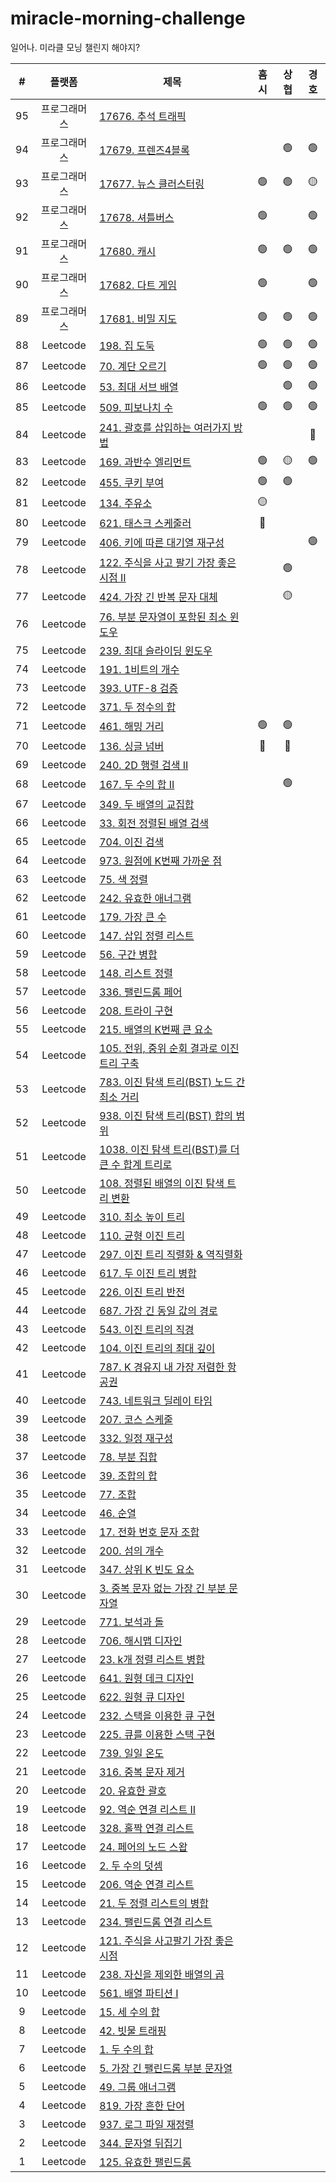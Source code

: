 # miracle-morning-challenge

일어나. 미라클 모닝 챌린지 해야지?

|  #  |    플랫폼    | 제목                                                                                                                                   | 흠시 | 상협 | 경호 |
| :-: | :----------: | -------------------------------------------------------------------------------------------------------------------------------------- | :--: | :--: | :--: |
| 95  | 프로그래머스 | [17676. 추석 트래픽](https://programmers.co.kr/learn/courses/30/lessons/17676)                                                         |      |      |      |
| 94  | 프로그래머스 | [17679. 프렌즈4블록](https://programmers.co.kr/learn/courses/30/lessons/17679)                                                         |      |  🟢  |  🟢  |
| 93  | 프로그래머스 | [17677. 뉴스 클러스터링](https://programmers.co.kr/learn/courses/30/lessons/17677)                                                     |  🟢  |  🟢  |  🟡  |
| 92  | 프로그래머스 | [17678. 셔틀버스](https://programmers.co.kr/learn/courses/30/lessons/17678)                                                            |  🟢  |      |  🟢  |
| 91  | 프로그래머스 | [17680. 캐시](https://programmers.co.kr/learn/courses/30/lessons/17680)                                                                |  🟢  |  🟢  |  🟢  |
| 90  | 프로그래머스 | [17682. 다트 게임](https://programmers.co.kr/learn/courses/30/lessons/17682)                                                           |  🟢  |      |  🟢  |
| 89  | 프로그래머스 | [17681. 비밀 지도](https://programmers.co.kr/learn/courses/30/lessons/17681)                                                           |  🟢  |  🟢  |  🟢  |
| 88  |   Leetcode   | [198. 집 도둑](https://leetcode.com/problems/house-robber/)                                                                            |  🟢  |  🟢  |  🟢  |
| 87  |   Leetcode   | [70. 계단 오르기](https://leetcode.com/problems/climbing-stairs/)                                                                      |  🟢  |  🟢  |  🟢  |
| 86  |   Leetcode   | [53. 최대 서브 배열](https://leetcode.com/problems/maximum-subarray/)                                                                  |      |  🟢  |  🟢  |
| 85  |   Leetcode   | [509. 피보나치 수](https://leetcode.com/problems/fibonacci-number/)                                                                    |  🟢  |  🟢  |  🟢  |
| 84  |   Leetcode   | [241. 괄호를 삽입하는 여러가지 방법](https://leetcode.com/problems/different-ways-to-add-parentheses/)                                 |      |      |  🔴  |
| 83  |   Leetcode   | [169. 과반수 엘리먼트](https://leetcode.com/problems/majority-element/)                                                                |  🟢  |  🟡  |  🟢  |
| 82  |   Leetcode   | [455. 쿠키 부여](https://leetcode.com/problems/assign-cookies/)                                                                        |  🟢  |  🟢  |      |
| 81  |   Leetcode   | [134. 주유소](https://leetcode.com/problems/gas-station/)                                                                              |  🟡  |      |      |
| 80  |   Leetcode   | [621. 태스크 스케줄러](https://leetcode.com/problems/task-scheduler/)                                                                  |  🔴  |      |      |
| 79  |   Leetcode   | [406. 키에 따른 대기열 재구성](https://leetcode.com/problems/queue-reconstruction-by-height/)                                          |      |      |  🟢  |
| 78  |   Leetcode   | [122. 주식을 사고 팔기 가장 좋은 시점 II](https://leetcode.com/problems/best-time-to-buy-and-sell-stock-ii/)                           |      |  🟢  |      |
| 77  |   Leetcode   | [424. 가장 긴 반복 문자 대체](https://leetcode.com/problems/longest-repeating-character-replacement/)                                  |      |  🟡  |      |
| 76  |   Leetcode   | [76. 부분 문자열이 포함된 최소 윈도우](https://leetcode.com/problems/minimum-window-substring/)                                        |      |      |      |
| 75  |   Leetcode   | [239. 최대 슬라이딩 윈도우](https://leetcode.com/problems/sliding-window-maximum/)                                                     |      |      |      |
| 74  |   Leetcode   | [191. 1비트의 개수](https://leetcode.com/problems/number-of-1-bits/)                                                                   |      |      |      |
| 73  |   Leetcode   | [393. UTF-8 검증](https://leetcode.com/problems/utf-8-validation/)                                                                     |      |      |      |
| 72  |   Leetcode   | [371. 두 정수의 합](https://leetcode.com/problems/sum-of-two-integers/)                                                                |      |      |      |
| 71  |   Leetcode   | [461. 해밍 거리](https://leetcode.com/problems/hamming-distance/)                                                                      | 🟢 |  🟢  |      |
| 70  |   Leetcode   | [136. 싱글 넘버](https://leetcode.com/problems/single-number/)                                                                         | 🔴 |  🔴  |      |
| 69  |   Leetcode   | [240. 2D 행렬 검색 II](https://leetcode.com/problems/search-a-2d-matrix-ii/)                                                           |      |      |      |
| 68  |   Leetcode   | [167. 두 수의 합 II](https://leetcode.com/problems/two-sum-ii-input-array-is-sorted/)                                                  |      |  🟢  |      |
| 67  |   Leetcode   | [349. 두 배열의 교집합](https://leetcode.com/problems/intersection-of-two-arrays/)                                                     |      |      |      |
| 66  |   Leetcode   | [33. 회전 정렬된 배열 검색](https://leetcode.com/problems/search-in-rotated-sorted-array/)                                             |      |      |      |
| 65  |   Leetcode   | [704. 이진 검색](https://leetcode.com/problems/binary-search/)                                                                         |      |      |      |
| 64  |   Leetcode   | [973. 원점에 K번째 가까운 점](https://leetcode.com/problems/k-closest-points-to-origin/)                                               |      |      |      |
| 63  |   Leetcode   | [75. 색 정렬](https://leetcode.com/problems/sort-colors/)                                                                              |      |      |      |
| 62  |   Leetcode   | [242. 유효한 애너그램](https://leetcode.com/problems/valid-anagram/)                                                                   |      |      |      |
| 61  |   Leetcode   | [179. 가장 큰 수](https://leetcode.com/problems/largest-number/)                                                                       |      |      |      |
| 60  |   Leetcode   | [147. 삽입 정렬 리스트](https://leetcode.com/problems/insertion-sort-list/)                                                            |      |      |      |
| 59  |   Leetcode   | [56. 구간 병합](https://leetcode.com/problems/merge-intervals/)                                                                        |      |      |      |
| 58  |   Leetcode   | [148. 리스트 정렬](https://leetcode.com/problems/sort-list/)                                                                           |      |      |      |
| 57  |   Leetcode   | [336. 팰린드롬 페어](https://leetcode.com/problems/palindrome-pairs/)                                                                  |      |      |      |
| 56  |   Leetcode   | [208. 트라이 구현](https://leetcode.com/problems/implement-trie-prefix-tree/)                                                          |      |      |      |
| 55  |   Leetcode   | [215. 배열의 K번째 큰 요소](https://leetcode.com/problems/kth-largest-element-in-an-array/)                                            |      |      |      |
| 54  |   Leetcode   | [105. 전위, 중위 순회 결과로 이진 트리 구축](https://leetcode.com/problems/construct-binary-tree-from-preorder-and-inorder-traversal/) |      |      |      |
| 53  |   Leetcode   | [783. 이진 탐색 트리(BST) 노드 간 최소 거리](https://leetcode.com/problems/minimum-distance-between-bst-nodes/)                        |      |      |      |
| 52  |   Leetcode   | [938. 이진 탐색 트리(BST) 합의 범위](https://leetcode.com/problems/range-sum-of-bst/)                                                  |      |      |      |
| 51  |   Leetcode   | [1038. 이진 탐색 트리(BST)를 더 큰 수 합계 트리로](https://leetcode.com/problems/binary-search-tree-to-greater-sum-tree/)              |      |      |      |
| 50  |   Leetcode   | [108. 정렬된 배열의 이진 탐색 트리 변환](https://leetcode.com/problems/convert-sorted-array-to-binary-search-tree/)                    |      |      |      |
| 49  |   Leetcode   | [310. 최소 높이 트리](https://leetcode.com/problems/minimum-height-trees/)                                                             |      |      |      |
| 48  |   Leetcode   | [110. 균형 이진 트리](https://leetcode.com/problems/balanced-binary-tree/)                                                             |      |      |      |
| 47  |   Leetcode   | [297. 이진 트리 직렬화 & 역직렬화](https://leetcode.com/problems/serialize-and-deserialize-binary-tree/)                               |      |      |      |
| 46  |   Leetcode   | [617. 두 이진 트리 병합](https://leetcode.com/problems/merge-two-binary-trees/)                                                        |      |      |      |
| 45  |   Leetcode   | [226. 이진 트리 반전](https://leetcode.com/problems/invert-binary-tree/)                                                               |      |      |      |
| 44  |   Leetcode   | [687. 가장 긴 동일 값의 경로](https://leetcode.com/problems/longest-univalue-path/)                                                    |      |      |      |
| 43  |   Leetcode   | [543. 이진 트리의 직경](https://leetcode.com/problems/diameter-of-binary-tree/)                                                        |      |      |      |
| 42  |   Leetcode   | [104. 이진 트리의 최대 깊이](https://leetcode.com/problems/maximum-depth-of-binary-tree/)                                              |      |      |      |
| 41  |   Leetcode   | [787. K 경유지 내 가장 저렴한 항공권](https://leetcode.com/problems/cheapest-flights-within-k-stops/)                                  |      |      |      |
| 40  |   Leetcode   | [743. 네트워크 딜레이 타임](https://leetcode.com/problems/network-delay-time/)                                                         |      |      |      |
| 39  |   Leetcode   | [207. 코스 스케줄](https://leetcode.com/problems/course-schedule/)                                                                     |      |      |      |
| 38  |   Leetcode   | [332. 일정 재구성](https://leetcode.com/problems/reconstruct-itinerary/)                                                               |      |      |      |
| 37  |   Leetcode   | [78. 부분 집합](https://leetcode.com/problems/subsets/)                                                                                |      |      |      |
| 36  |   Leetcode   | [39. 조합의 합](https://leetcode.com/problems/combination-sum/)                                                                        |      |      |      |
| 35  |   Leetcode   | [77. 조합](https://leetcode.com/problems/combinations/)                                                                                |      |      |      |
| 34  |   Leetcode   | [46. 순열](https://leetcode.com/problems/permutations/)                                                                                |      |      |      |
| 33  |   Leetcode   | [17. 전화 번호 문자 조합](https://leetcode.com/problems/letter-combinations-of-a-phone-number/)                                        |      |      |      |
| 32  |   Leetcode   | [200. 섬의 개수](https://leetcode.com/problems/number-of-islands/)                                                                     |      |      |      |
| 31  |   Leetcode   | [347. 상위 K 빈도 요소](https://leetcode.com/problems/top-k-frequent-elements/)                                                        |      |      |      |
| 30  |   Leetcode   | [3. 중복 문자 없는 가장 긴 부분 문자열](https://leetcode.com/problems/longest-substring-without-repeating-characters/)                 |      |      |      |
| 29  |   Leetcode   | [771. 보석과 돌](https://leetcode.com/problems/jewels-and-stones/)                                                                     |      |      |      |
| 28  |   Leetcode   | [706. 해시맵 디자인](https://leetcode.com/problems/design-hashmap/)                                                                    |      |      |      |
| 27  |   Leetcode   | [23. k개 정렬 리스트 병합](https://leetcode.com/problems/merge-k-sorted-lists/)                                                        |      |      |      |
| 26  |   Leetcode   | [641. 원형 데크 디자인](https://leetcode.com/problems/design-circular-deque/)                                                          |      |      |      |
| 25  |   Leetcode   | [622. 원형 큐 디자인](https://leetcode.com/problems/design-circular-queue/)                                                            |      |      |      |
| 24  |   Leetcode   | [232. 스택을 이용한 큐 구현](https://leetcode.com/problems/implement-queue-using-stacks/)                                              |      |      |      |
| 23  |   Leetcode   | [225. 큐를 이용한 스택 구현](https://leetcode.com/problems/implement-stack-using-queues/)                                              |      |      |      |
| 22  |   Leetcode   | [739. 일일 온도](https://leetcode.com/problems/daily-temperatures/)                                                                    |      |      |      |
| 21  |   Leetcode   | [316. 중복 문자 제거](https://leetcode.com/problems/remove-duplicate-letters/)                                                         |      |      |      |
| 20  |   Leetcode   | [20. 유효한 괄호](https://leetcode.com/problems/valid-parentheses/)                                                                    |      |      |      |
| 19  |   Leetcode   | [92. 역순 연결 리스트 II](https://leetcode.com/problems/reverse-linked-list-ii/)                                                       |      |      |      |
| 18  |   Leetcode   | [328. 홀짝 연결 리스트](https://leetcode.com/problems/odd-even-linked-list/)                                                           |      |      |      |
| 17  |   Leetcode   | [24. 페어의 노드 스왑](https://leetcode.com/problems/swap-nodes-in-pairs/)                                                             |      |      |      |
| 16  |   Leetcode   | [2. 두 수의 덧셈](https://leetcode.com/problems/add-two-numbers/)                                                                      |      |      |      |
| 15  |   Leetcode   | [206. 역순 연결 리스트](https://leetcode.com/problems/reverse-linked-list/)                                                            |      |      |      |
| 14  |   Leetcode   | [21. 두 정렬 리스트의 병합](https://leetcode.com/problems/merge-two-sorted-lists/)                                                     |      |      |      |
| 13  |   Leetcode   | [234. 팰린드롬 연결 리스트](https://leetcode.com/problems/palindrome-linked-list/)                                                     |      |      |      |
| 12  |   Leetcode   | [121. 주식을 사고팔기 가장 좋은 시점](https://leetcode.com/problems/best-time-to-buy-and-sell-stock/)                                  |      |      |      |
| 11  |   Leetcode   | [238. 자신을 제외한 배열의 곱](https://leetcode.com/problems/product-of-array-except-self/)                                            |      |      |      |
| 10  |   Leetcode   | [561. 배열 파티션 I](https://leetcode.com/problems/array-partition-i/)                                                                 |      |      |      |
|  9  |   Leetcode   | [15. 세 수의 합](https://leetcode.com/problems/3sum/)                                                                                  |      |      |      |
|  8  |   Leetcode   | [42. 빗물 트래핑](https://leetcode.com/problems/trapping-rain-water/)                                                                  |      |      |      |
|  7  |   Leetcode   | [1. 두 수의 합](https://leetcode.com/problems/two-sum/)                                                                                |      |      |      |
|  6  |   Leetcode   | [5. 가장 긴 팰린드롬 부분 문자열](https://leetcode.com/problems/longest-palindromic-substring/)                                        |      |      |      |
|  5  |   Leetcode   | [49. 그룹 애너그램](https://leetcode.com/problems/group-anagrams/)                                                                     |      |      |      |
|  4  |   Leetcode   | [819. 가장 흔한 단어](https://leetcode.com/problems/most-common-word/)                                                                 |      |      |      |
|  3  |   Leetcode   | [937. 로그 파일 재정렬](https://leetcode.com/problems/reorder-data-in-log-files/)                                                      |      |      |      |
|  2  |   Leetcode   | [344. 문자열 뒤집기](https://leetcode.com/problems/reverse-string/)                                                                    |      |      |      |
|  1  |   Leetcode   | [125. 유효한 팰린드롬](https://leetcode.com/problems/valid-palindrome/)                                                                |      |      |      |
